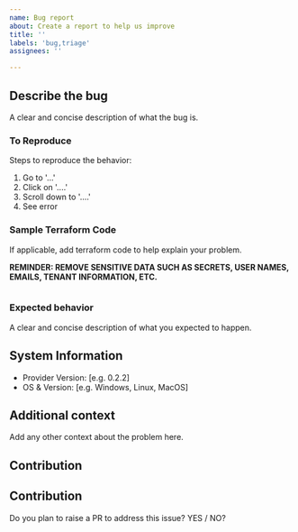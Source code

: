 ```yaml
---
name: Bug report
about: Create a report to help us improve
title: ''
labels: 'bug,triage'
assignees: ''

---
```


## Describe the bug

A clear and concise description of what the bug is.

### To Reproduce

Steps to reproduce the behavior:
1. Go to '...'
2. Click on '....'
3. Scroll down to '....'
4. See error

### Sample Terraform Code

If applicable, add terraform code to help explain your problem.  

**REMINDER: REMOVE SENSITIVE DATA SUCH AS SECRETS, USER NAMES, EMAILS, TENANT INFORMATION, ETC.**

```hcl

```

### Expected behavior

A clear and concise description of what you expected to happen.

## System Information

 - Provider Version: [e.g. 0.2.2]
 - OS & Version: [e.g. Windows, Linux, MacOS]
 

## Additional context
Add any other context about the problem here.

## Contribution

## Contribution
Do you plan to raise a PR to address this issue?  YES / NO?